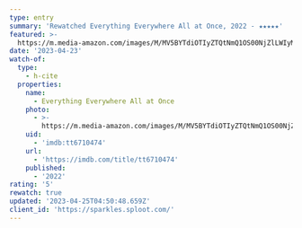 ```yaml
---
type: entry
summary: 'Rewatched Everything Everywhere All at Once, 2022 - ★★★★★'
featured: >-
  https://m.media-amazon.com/images/M/MV5BYTdiOTIyZTQtNmQ1OS00NjZlLWIyMTgtYzk5Y2M3ZDVmMDk1XkEyXkFqcGdeQXVyMTAzMDg4NzU0._V1_SX300.jpg
date: '2023-04-23'
watch-of:
  type:
    - h-cite
  properties:
    name:
      - Everything Everywhere All at Once
    photo:
      - >-
        https://m.media-amazon.com/images/M/MV5BYTdiOTIyZTQtNmQ1OS00NjZlLWIyMTgtYzk5Y2M3ZDVmMDk1XkEyXkFqcGdeQXVyMTAzMDg4NzU0._V1_SX300.jpg
    uid:
      - 'imdb:tt6710474'
    url:
      - 'https://imdb.com/title/tt6710474'
    published:
      - '2022'
rating: '5'
rewatch: true
updated: '2023-04-25T04:50:48.659Z'
client_id: 'https://sparkles.sploot.com/'
---
```


